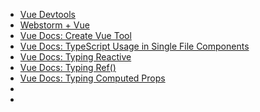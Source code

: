 - [Vue Devtools](https://devtools.vuejs.org/)
- [Webstorm + Vue](https://www.jetbrains.com/help/webstorm/vue-js.html)
- [Vue Docs: Create Vue Tool](https://vuejs.org/guide/quick-start.html#with-build-tools)
- [Vue Docs: TypeScript Usage in Single File Components](https://vuejs.org/guide/typescript/overview.html#usage-in-single-file-components)
- [Vue Docs: Typing Reactive](https://vuejs.org/guide/typescript/composition-api.html#typing-reactive)
- [Vue Docs: Typing Ref()](https://vuejs.org/guide/typescript/composition-api.html#typing-ref)
- [Vue Docs: Typing Computed Props](https://vuejs.org/guide/typescript/composition-api.html#typing-computed)
- []()
- []()
